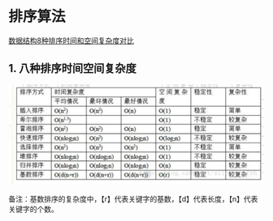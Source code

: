 # 排序算法

[数据结构8种排序时间和空间复杂度对比](https://blog.csdn.net/silentwolfyh/article/details/77334159)

## 1. 八种排序时间空间复杂度

![avatar](pics/八种排序时间空间复杂度.png)

备注：基数排序的复杂度中，【r】代表关键字的基数，【d】代表长度，【n】代表关键字的个数。